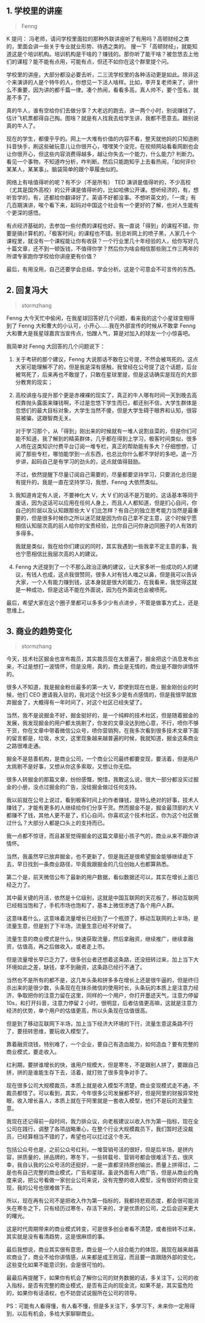 ## 1. 学校里的讲座
> Fenng

K 提问：  冯老师，请问学校里面拉的那种外联讲座听了有用吗？高顿财经之类的，里面会讲一些关于专业就业形势、待遇之类的。
搜一下「高顿财经」，就能知道这是个培训机构。培训机构是干啥的？赚钱的。那你听了能干啥？被忽悠去上他们的课程？能不能有点用，可能有点，但还不如你在这个群里提个问。

学校里的讲座，大部分都没必要去听，二三流学校里的各种活动更是如此。除非这个来演讲的人是个特牛的人，你想见一下活人啥样。比如，李开复老师来了，讲什么不重要，因为讲的都千篇一律。凑个热闹，看看多高，真人帅不，要个签名，就差不多了。

真的牛人，谁有空给你们去做分享？大老远的跑去，讲一两个小时，别说赚钱了，估计飞机票都得自己掏。图啥？就是有人找我去给学生讲，我都不愿意去。跟别说真的牛人了。

现在的学生，都傻乎乎的。网上一大堆有价值的内容不看，整天就他妈的只知道刷抖音快手，刷这些破玩意儿让你很开心，嘿嘿笑个没完，在视频网站看看网剧也会让你很开心，但这些内容消费得越多，越让你失去一个能力，什么能力? 判断力。看见一个事物，不知道咋分析，咋判断。然后只能跑知乎上去看热闹，「如何评价某某人，某某事」。脑袋简单的跟个草履虫似的。

网络上有啥值得听的呢？有不少（不是所有） TED 演讲是值得听的，不少高校（尤其是国外高校）的公开课是值得听的，比如哈佛公开课。想听经济的，有，想听哲学的，有，还都给你翻译好了。英语不好都没事。不想听英文的，「一席」有几百期演讲，唉个看下来，起码对中国这个社会有一个更好的了解，也对人生能有个更深的感悟。

有点经济基础的，去参加一些付费的课程也好。我一直说「得到」的课程不错，你要是搞计算机的，「极客时间」的课程也不错。别总听网上的喷子黑，人家几十个课程里，就没有一个课程能让你有收获？一个行业里几十年经验的人，给你写好几十篇文章，还不到一顿饭钱，不值得你学？然后你为啥会相信那些刚工作三两年的所谓专家跑你学校给你讲座更有价值？

最后，有用没用，自己还要学会总结，学会分析。这是个可意会不可言传的东西。

## 2. 回复冯大
> stormzhang

Fenng 大今天忙中偷闲，在我星球回答好几个问题，看来我的这个小星球变相得到了 Fenng 大和曹大的小认可，小开心......我在外部宣传的时候从不敢拿 Fenng 大和曹大是我星球嘉宾当宣传点，怕蹭人气，算是对加入的球友一个小惊喜吧。

我简单对 Fenng 大回答的几个问题说下：

1. 关于考研的那个建议，Fenng 大说那话不敢在公号提，不然会被骂死的。这点大家可能理解不了的，但是我是深有感触，我曾经在公号提了这个话题，后台被骂死了，后来再也不敢提了，只敢在星球里提，但是这话确实是现在的大部分教育的现实；

2. 高校讲座与提升那个更是赤裸裸的现实了，真正的牛人哪有时间一天到晚去高校靠抛头露面来赚钱啊，不过是忽悠下学生而已，都还别不信，大学生群体是忽悠们的最大目标对象，大学生当然不傻，但是大学生碍于眼界和认知，很容易被骗，这跟智商无关。

	对于学习那个，从「得到」刚出来的时候就有一堆人说割韭菜的，但是你们可能不知道，我了解到的精英群体，几乎都在得到上学习，极客时间类似，很多人喷在这类知识付费平台订阅一堆专栏，真正的帮助能有多大？仔细想想，订阅了那些专栏，哪怕能学到一点东西，也总比你什么都不学好的多吧，退一万步讲，起码自己是有学习的劲头的，这点就值得鼓励。

	不过，依然提醒下尽量订阅自己需要的，尽量都要坚持学习，只要消化总归是有提升的，我是一直在坚持学习，我想，Fenng 大依然类似。

3. 我知道肯定有人说，不要神化大 V，大 V 们的话不是万能的，这话基本等同于废话，因为这话可以应用在任何人身上，而且人人都知道，但是扪心自问，你自己的阶层以及认知跟那些大 V 们比怎样？有自己的独立思考能力当然是最重要的，但是很多时候你之所以迷茫就是因为你自己拿不定主意，这个时候宁愿相信认知层次高的前人给你的宝贵经验，比你自己问你身边同圈子的人有效的多得多。

	我就是类似，我在给你们建议的同时，其实我遇到一些我拿不定主意的事，我也宁愿相信比我层次高的人的建议。

4. Fenng 大还提到了一个不那么政治正确的建议，让大家多听一些成功的人的建议，有钱人也成，这点我很赞同，很多人对有钱人嗤之以鼻，但是我可以告诉大家，一个人有能力赚到钱，这本身就是很大的能力，在我看来，我觉得这就是一种成功，但是这话不能在外面说，因为在外面说也会被喷死。

最后，希望大家在这个圈子里都可以多多少少有点进步，不管是做事方式上，还是思维上。

## 3. 商业的趋势变化
> stormzhang

今天，技术社区掘金也宣布裁员，其实裁员现在太普遍了，掘金把这个消息发布出来，不过是想打一波情怀，但是没用，真的，商业是无情的，商业是不跟你讲情怀的。

很多人不知道，我是掘金粉丝最多的第一大 V，即使到现在也是，掘金刚创业的时候，他们 CEO 邀请我入驻的，我对这个社区多少是有点感情的，但是我很早就放弃掘金了，大概得有一年时间了，对这个社区已经失望了。

当然，我不是说掘金不好，掘金挺好的，是一个纯粹的技术社区，但是随着掘金的发展，我发现掘金的用户都太挑剔了，你发的文章没达到他心意，不行，喷你不够干货，你在文章中带着微信公众号，喷你营销狗，在我多次看到很多技术文章下面的留言都是，垃圾，水文，这里现象越来越普遍的时候，我就知道，掘金这条商业之路很难走通。

掘金不是慈善机构，是商业公司，一个商业公司最终都要变现，要活着，但是用户太挑剔不是好事，又想从你这多索取，又想让你无偿。

很多人转掘金的那篇文章，纷纷感慨，惋惜，我敢这么说，很大一部分都没买过掘金的小册，没点过掘金的广告，没给掘金做过任何支持。

我以前就在公号上说过，看到极客时间上的作者赚钱，是特么绝对的好事，技术人赚钱了，才能有更多的人继续给你们分享干货。然而掘金不是，掘金最顶部的大 V 都赚不了钱，其他人更不是了，扪心自问，你喜欢这个技术社区，你为这个社区做过什么？大部分人都是口头上的支持而已。

我一点都不惊讶，而且甚至觉得掘金的这篇文章挺小孩子气的，商业从来不跟你讲情怀。

当然，我虽然早已放弃掘金，也不更新了，但是我还是很希望掘金能够继续走下去，早日找到一条商业路径，毕竟我跟掘金的几位创始人也都算熟悉。

第二个是，前天微信公布了最新的用户数据，看似数据还可以，其实在增长上面已经乏力了。

其中最关键的月活，依然是十亿级别，这就是中国互联网的天花板了，移动互联网已经相当饱和了，手机市场也饱和了，基本上微信渗透了各个用户人群。

这意味着什么，这意味着流量增长已经到了一个瓶颈了，移动互联网的上半场，是流量生意，但是到了下半场，流量生意已经不好做了。

流量生意的商业模式是什么，快速获取流量，然后拿融资，继续推广，继续拿融资，估值高，再之后做收入，或者走上市。

但是流量增长早已乏力了，很多创业者还想着这条路，还没扭转过来，加上当下大环境如此之差，缺钱，拿不到融资，这条路已经行不通了。

当然也不是所有的都不是，这几年头条和拼多多在增长上还是很牛逼的，但是终归杀出来的是很少数，头条现在在抹杀微信的使用时长，头条玩的本质上是注意力经济，争取把你的注意力留在这里，同样的一个用户，你打开墨迹天气，注意力停留 10s，和打开抖音，注意力停留 2 小时，很明显，后者估值更高嘛，这就是注意力经济的优势，单个用户的估值更高，所以头条现在估值很高。

但是到了移动互联网下半场，加上当下经济大环境的下行，流量生意这条路不行了，要扭转思维，要玩收入模型了。

靠着融资烧钱，特别难了，一个企业，要自己有造血能力，如何造血？要有完整的商业模式，要走收入。

红利期，要拼谁增长的快，谁用户规模大，但是寒冬，不是跟别人拼了，要跟自己拼，拼的是谁能生存下去，活着，就打败了很多竞争对手了。

现在很多公司大规模裁员，本质上就是收入模型不清楚，商业变现模式走不通，不裁员都怪了。可以看到，其实，今年很多公司发展都不好，但是阿里的财报异常抢眼，收入增长喜人，本质上就在于阿里就是一套收入模型，他们不是玩的流量生意。

我现在还记得前一段时间，我力排众议，向老板建议以收入作为第一指标，现在全公司在践行，调整了各项战略重心，在整个行业大规模裁员下，我们暂时还没裁员，已经算相当不错的了，希望也可以扛过这个冬天。

包括公众号也是，之前公众号红利，一堆营销号活的很好，但是后半场，是拼内容，拼质量的，拼品牌的，寒冬下，一些转载号、营销号都会很难活下去，很庆幸，我自认我的公众号活的还挺好，一是一直都坚持原创输出，质量上拼得过，二是也有自己完整的商业模式，广告和星球。虽说外面有人喷广告，但是从商业的角度来说，把公号看做一家创业公司来说，没有完整的收入模型，没有很好的商业变现，我的公号也很难做下去。

所以，现在再有公司不是把收入作为第一指标的，我都持悲观态度，都会很可能消失在寒冬之下，只有经历过寒冬，存活下来的，才是优质的公司，之后会迎来更大的曙光。

这是时代周期带来的商业模式转变，可是很多创业者看不清楚，或者扭转不过来，其实就是没有看清趋势，这是很麻烦的事。

最后我想说，商业其实很有意思，商业是一个人综合能力的体现，我现在越来越喜欢商业了，商业不给你讲情感，从来都是成王败寇，而且要一直跟随外部的变化，这些变化如果不能意识到，会是很可怕的。

最最后再提醒下，如果你有机会了解你公司的财务数据的话，多关注下，公司的收入指标，是否有完整的商业模式，是否有正向的现金流，如果不是，其实蛮危险的，如果你有话语权，也不妨尝试说服所在公司的领导。

PS：可能有人看得懂，有人看不懂，但是多关注下，多学习下，未来你一定用得到，以后有机会，多给大家聊聊商业。










